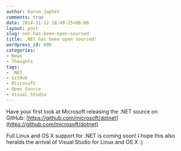 ```yaml
---
author: Karun Japhet
comments: true
date: 2014-11-12 18:49:25+00:00
layout: post
slug: net-has-been-open-sourced
title: .NET has been open sourced!
wordpress_id: 606
categories:
- News
- Thoughts
tags:
- .NET
- GitHub
- Microsoft
- Open Source
- Visual Studio
---
```


Have your first look at Microsoft releasing the .NET source on GitHub: [https://github.com/microsoft/dotnet](https://github.com/microsoft/dotnet)

Full Linux and OS X support for .NET is coming soon! I hope this also heralds the arrival of Visual Studio for Linux and OS X :)
